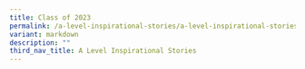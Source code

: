 ```yaml
---
title: Class of 2023
permalink: /a-level-inspirational-stories/a-level-inspirational-stories/2023/overview/
variant: markdown
description: ""
third_nav_title: A Level Inspirational Stories
---
```

